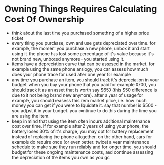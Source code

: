 # Owning Things Requires Calculating Cost Of Ownership

* think about the last time you purchased something of a higher price ticket
* every thing you purchase, own and use gets depreciated over time. for example, the moment you purchase a new phone, unbox it and start using it, the phone has lost some percentage of it's value because it's not brand new, unboxed anymore - you started using it.
* items have a depreciation curve that can be assesed in the market. for example using the same phone analogy, you can assess how much does your phone trade for used after one year for example
* any time you purchase an item, you should track it's depreciation in your budget. when you buy your phone that you paid for example $700, you should track it as an asset that is worth say $650 (this $50 difference is due to it not being brand new anymore). after a year of usage for example, you should reasess this item market price, i.e. how much money you can get if you were to liquidate it. say that number is $500 - you adjust it in your budget. you continue to do this during the time you are using the item.
* keep in mind that using the item often incurs additional maintenance cost over time. if for example after 2 years of using your phone, the battery loses 30% of it's charge, you may opt for battery replacement instead of replacing the phone altogether. on the other hand, cars for example do require once (or even better, twice) a year maintenance schedule to make sure they run reliably and for longer time. you should budget for these ongoing maintenance costs, and continue assessing the depreciation of the items you own as you go.
